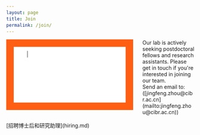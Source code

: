 ```yaml
---
layout: page
title: Join
permalink: /join/
---
```


<img align="left" width="300" style="margin-right:25px; border-radius: 0%; border: 20px solid #FF5E13;" src="/assets/join_us.gif" />
Our lab is actively seeking postdoctoral fellows and research assistants. Please get in touch if you're interested in joining our team.<br>
Send an email to: ([jingfeng.zhou@cibr.ac.cn](mailto:jingfeng.zhou@cibr.ac.cn)) 
<br><br>
[招聘博士后和研究助理](hiring.md)
<br clear="left" />
